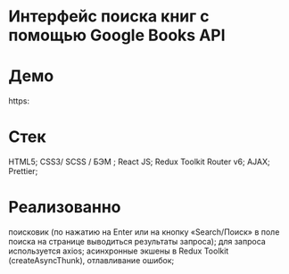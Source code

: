 # Интерфейс поиска книг с помощью Google Books API

# Демо

https:

# Стек

HTML5;
СSS3/ SCSS / БЭМ ;
React JS;
Redux Toolkit
Router v6;
AJAX;
Prettier;

# Реализованно

поисковик (по нажатию на Enter или на кнопку «Search/Поиск» в поле поиска на странице выводиться результаты запроса);
для запроса используется axios;
асинхронные экшены в Redux Toolkit (createAsyncThunk), отлавливание ошибок;
